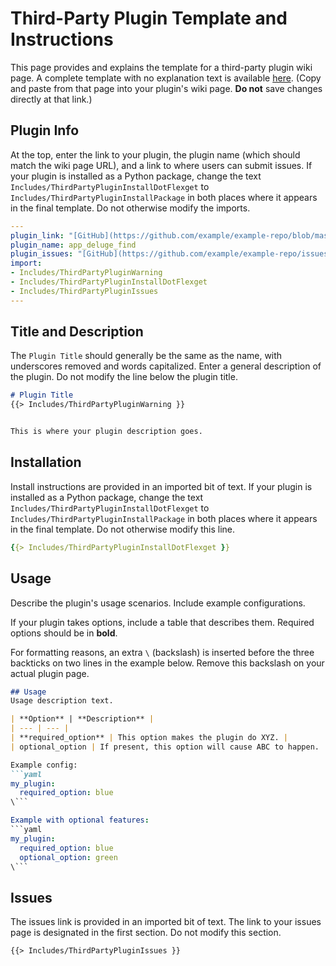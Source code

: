 # Third-Party Plugin Template and Instructions

This page provides and explains the template for a third-party plugin wiki page. A complete template with no explanation text is available [here](/_edit/Site/ExampleThirdPartyPluginFull). (Copy and paste from that page into your plugin's wiki page. **Do not** save changes directly at that link.)

## Plugin Info
At the top, enter the link to your plugin, the plugin name (which should match the wiki page URL), and a link to where users can submit issues. If your plugin is installed as a Python package, change the text `Includes/ThirdPartyPluginInstallDotFlexget` to `Includes/ThirdPartyPluginInstallPackage` in both places where it appears in the final template. Do not otherwise modify the imports.

```yaml
---
plugin_link: "[GitHub](https://github.com/example/example-repo/blob/master/example-plugin.py)"
plugin_name: app_deluge_find
plugin_issues: "[GitHub](https://github.com/example/example-repo/issues)"
import:
- Includes/ThirdPartyPluginWarning
- Includes/ThirdPartyPluginInstallDotFlexget
- Includes/ThirdPartyPluginIssues
---
```

## Title and Description
The `Plugin Title` should generally be the same as the name, with underscores removed and words capitalized. Enter a general description of the plugin. Do not modify the line below the plugin title.

```markdown
# Plugin Title
{{> Includes/ThirdPartyPluginWarning }}


This is where your plugin description goes.
```


## Installation
Install instructions are provided in an imported bit of text. If your plugin is installed as a Python package, change the text `Includes/ThirdPartyPluginInstallDotFlexget` to `Includes/ThirdPartyPluginInstallPackage` in both places where it appears in the final template. Do not otherwise modify this line.
```yaml
{{> Includes/ThirdPartyPluginInstallDotFlexget }}
```

## Usage
Describe the plugin's usage scenarios. Include example configurations.

If your plugin takes options, include a table that describes them. Required options should be in **bold**.

For formatting reasons, an extra `\` (backslash) is inserted before the three backticks on two lines in the example below. Remove this backslash on your actual plugin page.

```markdown
## Usage
Usage description text.

| **Option** | **Description** |
| --- | --- |
| **required_option** | This option makes the plugin do XYZ. |
| optional_option | If present, this option will cause ABC to happen. |

Example config:
```yaml
my_plugin:
  required_option: blue
\```

Example with optional features:
```yaml
my_plugin:
  required_option: blue
  optional_option: green
\```
```

## Issues
The issues link is provided in an imported bit of text. The link to your issues page is designated in the first section. Do not modify this section.

```
{{> Includes/ThirdPartyPluginIssues }}
```